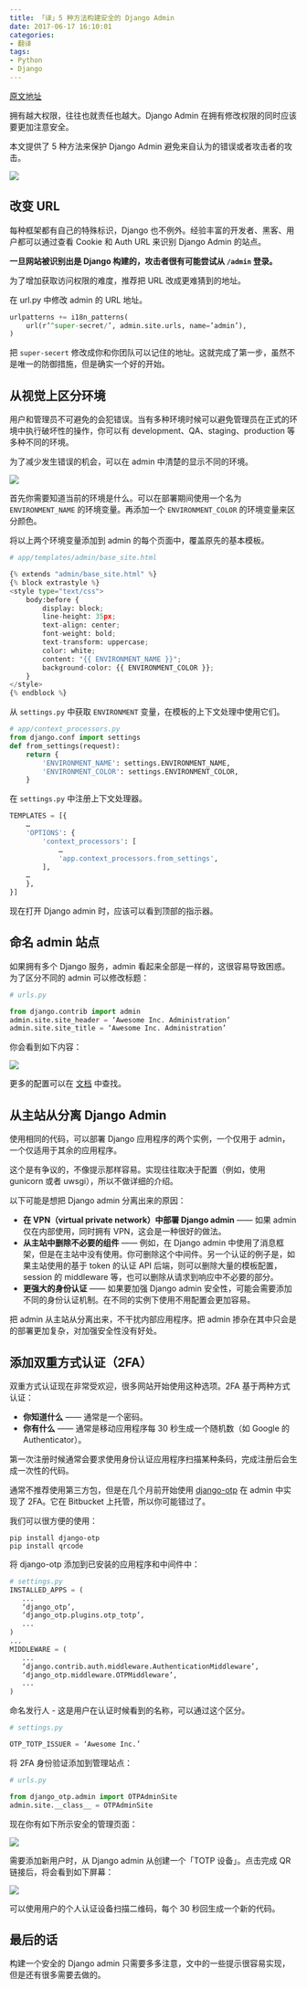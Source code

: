```yaml
---
title: 「译」5 种方法构建安全的 Django Admin
date: 2017-06-17 16:10:01
categories: 
- 翻译
tags:
- Python
- Django
---
```


[原文地址](https://hackernoon.com/5-ways-to-make-django-admin-safer-eb7753698ac8)

拥有越大权限，往往也就责任也越大。Django Admin 在拥有修改权限的同时应该要更加注意安全。

本文提供了 5 种方法来保护 Django Admin 避免来自认为的错误或者攻击者的攻击。

<!--more-->

![](https://static.zhengxiaowai.cc/ipic/2017-06-17-052316.jpg) 

## 改变 URL

每种框架都有自己的特殊标识，Django 也不例外。经验丰富的开发者、黑客、用户都可以通过查看 Cookie 和 Auth URL 来识别 Django Admin 的站点。

**一旦网站被识别出是 Django 构建的，攻击者很有可能尝试从 `/admin` 登录。**

为了增加获取访问权限的难度，推荐把 URL 改成更难猜到的地址。

在 url.py 中修改 admin 的 URL 地址。

```python
urlpatterns += i18n_patterns(
    url(r’^super-secret/’, admin.site.urls, name=’admin’),
)
```

把 `super-secert` 修改成你和你团队可以记住的地址。这就完成了第一步，虽然不是唯一的防御措施，但是确实一个好的开始。

## 从视觉上区分环境

用户和管理员不可避免的会犯错误。当有多种环境时候可以避免管理员在正式的环境中执行破坏性的操作，你可以有 development、QA、staging、production 等多种不同的环境。

为了减少发生错误的机会，可以在 admin 中清楚的显示不同的环境。

![](https://static.zhengxiaowai.cc/ipic/2017-06-17-053859.jpg)

首先你需要知道当前的环境是什么。可以在部署期间使用一个名为 `ENVIRONMENT_NAME` 的环境变量。再添加一个 `ENVIRONMENT_COLOR` 的环境变量来区分颜色。

将以上两个环境变量添加到 admin 的每个页面中，覆盖原先的基本模板。

```python
# app/templates/admin/base_site.html

{% extends "admin/base_site.html" %}
{% block extrastyle %}
<style type="text/css">
    body:before {
        display: block;
        line-height: 35px;
        text-align: center;
        font-weight: bold;
        text-transform: uppercase;
        color: white;
        content: "{{ ENVIRONMENT_NAME }}";
        background-color: {{ ENVIRONMENT_COLOR }};
    }
</style>
{% endblock %}
```

从 `settings.py` 中获取 `ENVIRONMENT` 变量，在模板的上下文处理中使用它们。 

```python
# app/context_processors.py
from django.conf import settings
def from_settings(request):
    return {
        'ENVIRONMENT_NAME': settings.ENVIRONMENT_NAME,
        'ENVIRONMENT_COLOR': settings.ENVIRONMENT_COLOR,
    }
```

在 `settings.py` 中注册上下文处理器。

```python
TEMPLATES = [{
    …
    'OPTIONS': {
        'context_processors': [
            …
            'app.context_processors.from_settings',
        ],
    …
    },
}]
```

现在打开 Django admin 时，应该可以看到顶部的指示器。

## 命名 admin 站点

如果拥有多个 Django 服务，admin 看起来全部是一样的，这很容易导致困惑。为了区分不同的 admin 可以修改标题：

```python
# urls.py

from django.contrib import admin
admin.site.site_header = ‘Awesome Inc. Administration’
admin.site.site_title = ‘Awesome Inc. Administration’
```

你会看到如下内容：

![](https://static.zhengxiaowai.cc/ipic/2017-06-17-055348.jpg)

更多的配置可以在 [文档](https://docs.djangoproject.com/en/1.11/ref/contrib/admin/#adminsite-attributes) 中查找。

## 从主站从分离 Django Admin

使用相同的代码，可以部署 Django 应用程序的两个实例，一个仅用于 admin，一个仅适用于其余的应用程序。

这个是有争议的，不像提示那样容易。实现往往取决于配置（例如，使用 gunicorn 或者 uwsgi），所以不做详细的介绍。

以下可能是想把 Django admin 分离出来的原因：

- **在 VPN（virtual private network）中部署 Django admin** —— 如果 admin 仅在内部使用，同时拥有 VPN，这会是一种很好的做法。
- **从主站中删除不必要的组件** —— 例如，在 Django admin 中使用了消息框架，但是在主站中没有使用。你可删除这个中间件。另一个认证的例子是，如果主站使用的基于 token 的认证 API 后端，则可以删除大量的模板配置，session 的 middleware 等，也可以删除从请求到响应中不必要的部分。
- **更强大的身份认证** —— 如果要加强 Django admin 安全性，可能会需要添加不同的身份认证机制。在不同的实例下使用不用配置会更加容易。

把 admin 从主站从分离出来，不干扰内部应用程序。把 admin 掺杂在其中只会是的部署更加复杂，对加强安全性没有好处。

## 添加双重方式认证（2FA）

双重方式认证现在非常受欢迎，很多网站开始使用这种选项。2FA 基于两种方式认证：

- **你知道什么** —— 通常是一个密码。
- **你有什么** —— 通常是移动应用程序每 30 秒生成一个随机数（如 Google 的 Authenticator）。

第一次注册时候通常会要求使用身份认证应用程序扫描某种条码，完成注册后会生成一次性的代码。

通常不推荐使用第三方包，但是在几个月前开始使用 [django-otp](https://pypi.python.org/pypi/django-otp) 在 admin 中实现了 2FA。它在 Bitbucket 上托管，所以你可能错过了。

我们可以很方便的使用：

```shell
pip install django-otp
pip install qrcode
```

将 django-otp 添加到已安装的应用程序和中间件中：

```python
# settings.py
INSTALLED_APPS = (
   ...
   ‘django_otp’,
   ‘django_otp.plugins.otp_totp’,
   ...
)
...
MIDDLEWARE = (
   ...
   ‘django.contrib.auth.middleware.AuthenticationMiddleware’,
   ‘django_otp.middleware.OTPMiddleware’,
   ...
)
```

命名发行人 - 这是用户在认证时候看到的名称，可以通过这个区分。

```python
# settings.py

OTP_TOTP_ISSUER = ‘Awesome Inc.’
```

将 2FA 身份验证添加到管理站点：

```python
# urls.py

from django_otp.admin import OTPAdminSite
admin.site.__class__ = OTPAdminSite
```

现在你有如下所示安全的管理页面：

![](https://static.zhengxiaowai.cc/ipic/2017-06-17-063229.jpg)

需要添加新用户时，从 Django admin 从创建一个「TOTP 设备」。点击完成 QR 链接后，将会看到如下屏幕：

![](https://static.zhengxiaowai.cc/ipic/2017-06-17-063411.jpg)

可以使用用户的个人认证设备扫描二维码，每个 30 秒回生成一个新的代码。

## 最后的话

构建一个安全的 Django admin 只需要多多注意，文中的一些提示很容易实现，但是还有很多需要去做的。
